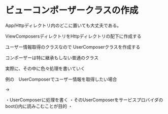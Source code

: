 # ビューコンポーザークラスの作成


App/Httpディレクトリ内のどこに置いても大丈夫である。



ViewComposersディレクトリをHttpディレクトリの配下に作成する

ユーザー情報取得のクラスなので
UserComposerクラスを作成する



コンポーザーは特に継承もしない普通のクラス




実際に、その中に色々処理を書いていく

例の　UserComposerでユーザー情報を取得したい場合

->

・UserComposerに処理を書く
・そのUserComposerをサービスプロバイダのboot()内に読みこむことが目的
・